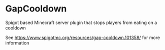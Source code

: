 # GapCooldown
Spigot based Minecraft server plugin that stops players from eating on a cooldown

See https://www.spigotmc.org/resources/gap-cooldown.101358/ for more information
